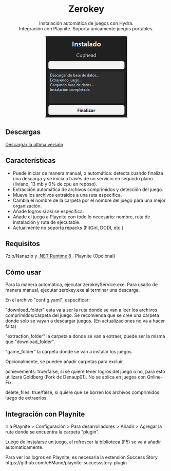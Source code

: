 <h1 align="center">Zerokey</h1>
<p align="center">Instalación automática de juegos con Hydra. <br> Integración con Playnite. Soporta únicamente juegos portables.</p>

<p align="center">
  <img src="https://github.com/ysalexg/zerokey/blob/main/screenshots/2.png?raw=true" alt="Imagen" />
</p>

## Descargas
[Descargar la última versión](https://github.com/ysalexg/zerokey/releases/latest)

## Características
- Puede iniciar de manera manual, o automática: detecta cuando finaliza una descarga y se inicia a través de un servicio en segundo plano (liviano, 13 mb y 0% de cpu en reposo).
- Extracción automática de archivos comprimidos y detección del juego.
- Mueve los archivos extraídos a una ruta especifica.
- Cambia el nombre de la carpeta por el nombre del juego para una mejor organización.
- Añade logros si así se específica.
- Añade el juego a Playnite con todo lo necesario: nombre, ruta de instalación y ruta de ejecutable.
- Actualmente no soporta repacks (FitGirl, DODI, etc.)

## Requisitos
7zip/Nanazip y [ .NET Runtime 8 ](https://dotnet.microsoft.com/download/dotnet/8.0/runtime?cid=getdotnetcore&runtime=desktop&os=windows&arch=x64). Playnite (Opcional)

## Cómo usar
Para la manera automática, ejecutar zerokeyService.exe. Para usarlo de manera manual, ejecutar zerokey.exe al terminar una descarga.
<p> En el archivo "config.yaml", especificar: </p>
<p>"download_folder" esta va a ser la ruta donde se van a leer los archivos comprimidos/carpeta del juego. Se recomienda que se cree una carpeta donde sólo se vayan a descargar juegos. (En actualizaciones no va a hacer falta)</p>
<p>"extraction_folder" la carpeta a donde se van a extraer, puede ser la misma que "download_folder".</p>
<p>"game_folder" la carpeta donde se van a instalar los juegos.</p>
<p>Opcionalmente, se pueden añadir carpetas para excluir.</p>
<p>achievements: true/false, si se quiere tener logros del juego o no, para esto utilizará Goldberg (Fork de Denaup01). No se aplica en juegos con Online-Fix.</p>
<p>delete_files: true/false, si quiere que se borren los archivos comprimidos luego de extraerlos.</p>


## Integración con Playnite
<p>Ir a Playnite > Configuración > Para desarrolladores > Añadir > Agregar la ruta donde se encuentra la carpeta "plugin".</p>
Luego de instalarse un juego, al refrescar la biblioteca (F5) se va a añadir automaticamente.
<p>Para ver los logros en Playnite, es necesaria la extensión Success Story https://github.com/eFMann/playnite-successstory-plugin</p>
